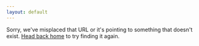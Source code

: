 ```yaml
---
layout: default
---
```


Sorry, we've misplaced that URL or it's pointing to something that doesn't exist. <a href="{{ site.baseurl }}/">Head back home</a> to try finding it again.

